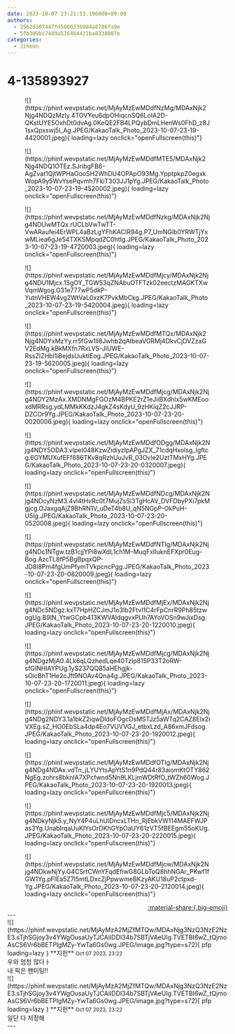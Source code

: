 ```yaml
---
date: 2023-10-07 23:21:53.196000+09:00
authors:
  - 3562d307447fd500033b904a8786fa9e
  - 5fb309bc7489a576484431ba8338807e
categories:
  - Jiheon
---
```


# 4-135893927

<div class="post-container" markdown="1">
<div class="content-container md-sidebar__scrollwrap" markdown="1">


<figure markdown="1">
![](https://phinf.wevpstatic.net/MjAyMzEwMDdfNzMg/MDAxNjk2Njg4NDQzMzIy.4TOVYeu6dpOHiqcnSQ6LoIA2D-QKstUYE5OxhDt0dvAg.0KeQE2FB4LPQybDmLHenWs0FhD_z8J1sxQpxswj5l_Ag.JPEG/KakaoTalk_Photo_2023-10-07-23-19-4420001.jpeg){ loading=lazy onclick="openFullscreen(this)"}
</figure>

<figure markdown="1">
![](https://phinf.wevpstatic.net/MjAyMzEwMDdfMTE5/MDAxNjk2Njg4NDQ1OTEz.SJribgFB6-AgZvat1QjtWPHaOooSH2WhDU4OPApO93Mg.YpptpkpZ0egxkWopA9y5WvYsePqvmh7FkiT303JJ1pYg.JPEG/KakaoTalk_Photo_2023-10-07-23-19-4520002.jpeg){ loading=lazy onclick="openFullscreen(this)"}
</figure>

<figure markdown="1">
![](https://phinf.wevpstatic.net/MjAyMzEwMDdfNzkg/MDAxNjk2Njg4NDUwMTQx.rUCLbVwTwTT-VwARaufei4ErWPL4aBzLgYFhKAClR94g.P7_UmNGlb0YRWTjYxwMLiea6gJe54TXKSMpqdZC0htIg.JPEG/KakaoTalk_Photo_2023-10-07-23-19-4720003.jpeg){ loading=lazy onclick="openFullscreen(this)"}
</figure>

<figure markdown="1">
![](https://phinf.wevpstatic.net/MjAyMzEwMDdfMjcy/MDAxNjk2Njg4NDU1Mjcx.1SgOY_TGW53qZNAbuOTFTzk02eectzMAGKTXwVqmWgog.G31e777wP5dkP-YutnVHEW4vg2WtVaL0xzK7PvkMbCkg.JPEG/KakaoTalk_Photo_2023-10-07-23-19-5420004.jpeg){ loading=lazy onclick="openFullscreen(this)"}
</figure>

<figure markdown="1">
![](https://phinf.wevpstatic.net/MjAyMzEwMDdfMTQx/MDAxNjk2Njg4NDYxMzYy.rr5fGw1ll8Jwhb2qAIbeaVGRMj4DkvCjDVZzaGV2EdMg.kBkMXfn7RxLVS-JlUWE-RssZIZHbl1iBejdsUuktIEog.JPEG/KakaoTalk_Photo_2023-10-07-23-19-5620005.jpeg){ loading=lazy onclick="openFullscreen(this)"}
</figure>

<figure markdown="1">
![](https://phinf.wevpstatic.net/MjAyMzEwMDdfMjcg/MDAxNjk2Njg4NDY2MzAx.XMDNMgFGOzM4BPKE2rZ1eJiiBXdhlx5wKMEooxdMRRsg.ydLMMkKKdzJ4gkZ4sKdyU_9zHKiqZ2cJJRP-DZCOr9Yg.JPEG/KakaoTalk_Photo_2023-10-07-23-20-0020006.jpeg){ loading=lazy onclick="openFullscreen(this)"}
</figure>

<figure markdown="1">
![](https://phinf.wevpstatic.net/MjAyMzEwMDdfODgg/MDAxNjk2Njg4NDY5ODA3.vlpeI048KzwZidiyzIpAPgJZX_71cdqHxoIsg_lgftcg.6GYMUXufEFf886TKv8qRzhUuJvR_03Ovle2UztTMxHYg.JPEG/KakaoTalk_Photo_2023-10-07-23-20-0320007.jpeg){ loading=lazy onclick="openFullscreen(this)"}
</figure>

<figure markdown="1">
![](https://phinf.wevpstatic.net/MjAyMzEwMDdfNDcg/MDAxNjk2Njg4NDcyNzM3.4vl4tHvRc0t7MujZsSi3TgHcAV_DVFDbyPXi7pkMgjcg.OJaxgqAjZ9BhRN1V_uDeT4b8U_qN5NGpP-OkPuH-U5Ig.JPEG/KakaoTalk_Photo_2023-10-07-23-20-0520008.jpeg){ loading=lazy onclick="openFullscreen(this)"}
</figure>

<figure markdown="1">
![](https://phinf.wevpstatic.net/MjAyMzEwMDdfNTIg/MDAxNjk2Njg4NDc1NTgw.tzB1cjjYPi8wXdL1ch1M-MuqFxIIuknEFXpr0Eug-Bog.AzcTL8fP5BgBpqxQP-JD8l8Pm4fgUmPfymTVkpcncPgg.JPEG/KakaoTalk_Photo_2023-10-07-23-20-0820009.jpeg){ loading=lazy onclick="openFullscreen(this)"}
</figure>

<figure markdown="1">
![](https://phinf.wevpstatic.net/MjAyMzEwMDdfMjEx/MDAxNjk2Njg4NDc5NDgz.kxT7HpHZCJmJ1o3Ib2FtvI1C4rFpCnrR9Ph85tzwogUg.B9IN_YtwGCpb413KWVAIdqgvxPUh7AYoVOSn9wJixDsg.JPEG/KakaoTalk_Photo_2023-10-07-23-20-1220010.jpeg){ loading=lazy onclick="openFullscreen(this)"}
</figure>

<figure markdown="1">
![](https://phinf.wevpstatic.net/MjAyMzEwMDdfMjcg/MDAxNjk2Njg4NDgzMjA0.4Lk6qLQzhedLqe40Tzlp815P33T2oRW-sfGINHlAYPUg.1yS237QQ85aHEhgjk-sOicBhT1He2cJft9NOAv4Qna4g.JPEG/KakaoTalk_Photo_2023-10-07-23-20-1720011.jpeg){ loading=lazy onclick="openFullscreen(this)"}
</figure>

<figure markdown="1">
![](https://phinf.wevpstatic.net/MjAyMzEwMDdfMjAx/MDAxNjk2Njg4NDg2NDY3.1a1bkZ2iqwDldoFOgcDsMSTJz5aWTq2CAZ8EIx2iVXEg.sZ_HO0EbSLa4dp4Eo7VUVVGJ_etbxLzd_A86xmJFdsog.JPEG/KakaoTalk_Photo_2023-10-07-23-20-1920012.jpeg){ loading=lazy onclick="openFullscreen(this)"}
</figure>

<figure markdown="1">
![](https://phinf.wevpstatic.net/MjAyMzEwMDdfOTIg/MDAxNjk2Njg4NDg4NDAx.vdTn_jLYUYtsApYtS1n9PdQ44r83aiomKtOTY862NgEg.zohrs8bknIA7XPcfwnd5Nn9LKLjmWDtRfO_tWZh60Wog.JPEG/KakaoTalk_Photo_2023-10-07-23-20-1920013.jpeg){ loading=lazy onclick="openFullscreen(this)"}
</figure>

<figure markdown="1">
![](https://phinf.wevpstatic.net/MjAyMzEwMDdfMjc5/MDAxNjk2Njg4NDkyNjk5.y_NyY4P4uLhUlDncxLTHn_RjEbkVW114MAEFWJPas3Yg.UnabIrqaUuKIYsOrDKhGYpOaUY61zVT5fBEEgm55oKUg.JPEG/KakaoTalk_Photo_2023-10-07-23-20-2220015.jpeg){ loading=lazy onclick="openFullscreen(this)"}
</figure>

<figure markdown="1">
![](https://phinf.wevpstatic.net/MjAyMzEwMDdfMjcw/MDAxNjk2Njg4NDkwNjYy.G4CSrtCWnYFqdEfiwG8GLbToQ8hhNGAr_PKwf1fGW1Yg.pFlEa5Z7l5mtLDxcZjPpwwmeBKzyAKU18uP2ctpxd-Yg.JPEG/KakaoTalk_Photo_2023-10-07-23-20-2120014.jpeg){ loading=lazy onclick="openFullscreen(this)"}
</figure>
 

</div>
</div>

<div style="text-align: right;" markdown="1">
<a href="https://weverse.io/fromis9/fanpost/4-135893927" style="text-align: right;">:material-share:{.big-emoji}</a>
</div>
---

<div class="comments-container md-sidebar__scrollwrap" markdown="1">
<div class="comment" markdown="1">
<div class='id-container' markdown="1">
![](https://phinf.wevpstatic.net/MjAyMzA2MjZfMTQw/MDAxNjg3NzQ3NzE2NzE3.sTjhSGjoy3v4YWgOusaUyTJCAiIDDI34b7SBTjVAeUIg.TVETBI6wZ_tQjmoAsCS6Vr6bBETPlgMZy-YwTa6Gs0wg.JPEG/image.jpg?type=s72){ pfp loading=lazy }
**<span class="artist">지헌</span>** <small>Oct 07 2023, 23:22</small><br>
</div>
<div class='comment-body' markdown="1">
우와 엄청 많다ㅏ<br>내 픽은 팬미팅!!
</div>
</div>
<div class="comment" markdown="1">
<div class='id-container' markdown="1">
![](https://phinf.wevpstatic.net/MjAyMzA2MjZfMTQw/MDAxNjg3NzQ3NzE2NzE3.sTjhSGjoy3v4YWgOusaUyTJCAiIDDI34b7SBTjVAeUIg.TVETBI6wZ_tQjmoAsCS6Vr6bBETPlgMZy-YwTa6Gs0wg.JPEG/image.jpg?type=s72){ pfp loading=lazy }
**<span class="artist">지헌</span>** <small>Oct 07 2023, 23:22</small><br>
</div>
<div class='comment-body' markdown="1">
일단 다 저장해
</div>
</div>
</div>
---
